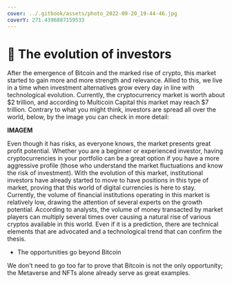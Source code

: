 ```yaml
---
cover: ../.gitbook/assets/photo_2022-09-20_19-44-46.jpg
coverY: 271.4396887159533
---
```


# 🎵 The evolution of investors

After the emergence of Bitcoin and the marked rise of crypto, this market started to gain more and more strength and relevance. Allied to this, we live in a time when investment alternatives grow every day in line with technological evolution. Currently, the cryptocurrency market is worth about $2 trillion, and according to Multicoin Capital this market may reach $7 trillion. Contrary to what you might think, investors are spread all over the world, below, by the image you can check in more detail:

**IMAGEM**

Even though it has risks, as everyone knows, the market presents great profit potential. Whether you are a beginner or experienced investor, having cryptocurrencies in your portfolio can be a great option if you have a more aggressive profile (those who understand the market fluctuations and know the risk of investment). With the evolution of this market, institutional investors have already started to move to have positions in this type of market, proving that this world of digital currencies is here to stay. Currently, the volume of financial institutions operating in this market is relatively low, drawing the attention of several experts on the growth potential. According to analysts, the volume of money transacted by market players can multiply several times over causing a natural rise of various cryptos available in this world. Even if it is a prediction, there are technical elements that are advocated and a technological trend that can confirm the thesis.

* The opportunities go beyond Bitcoin

We don't need to go too far to prove that Bitcoin is not the only opportunity; the Metaverse and NFTs alone already serve as great examples.
